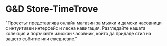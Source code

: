 # G&D Store-TimeTrove

"Проектът представлява онлайн магазин за мъжки и дамски часовници с интуитивен интерфейс и лесна навигация. Разгледайте нашата колекция и поръчайте изискан часовник, който да придаде стил на вашето събитие или ежедневие."
